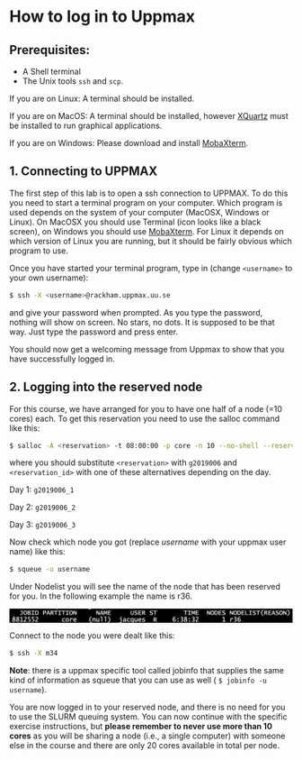 # How to log in to Uppmax

## Prerequisites:

* A Shell terminal
* The Unix tools `ssh` and `scp`.

If you are on Linux: A terminal should be installed.

If you are on MacOS: A terminal should be installed, however [XQuartz](https://www.xquartz.org/)
must be installed to run graphical applications.

If you are on Windows: Please download and install [MobaXterm](http://mobaxterm.mobatek.net).

## 1. Connecting to UPPMAX

The first step of this lab is to open a ssh connection to UPPMAX. To do this you need
to start a terminal program on your computer. Which program is used depends on the
system of your computer (MacOSX, Windows or Linux). On MacOSX you should use Terminal
(icon looks like a black screen), on Windows you should use
[MobaXterm](http://mobaxterm.mobatek.net). For Linux it depends on which version of
Linux you are running, but it should be fairly obvious which program to use.

Once you have started your terminal program, type in (change `<username>` to your own username):

```bash
$ ssh -X <username>@rackham.uppmax.uu.se
```

and give your password when prompted. As you type the password, nothing will show on
screen. No stars, no dots. It is supposed to be that way. Just type the password and
press enter.

You should now get a welcoming message from Uppmax to show that you have successfully
logged in.

## 2. Logging into the reserved node

For this course, we have arranged for you to have one half of a node (=10 cores) each.
To get this reservation you need to use the salloc command like this:

```bash
$ salloc -A <reservation> -t 08:00:00 -p core -n 10 --no-shell --reservation=<reservation_id> &
```

where you should substitute `<reservation>` with `g2019006` and `<reservation_id>` with one of these
alternatives depending on the day.

Day 1: `g2019006_1`

Day 2: `g2019006_2`

Day 3: `g2019006_3`

Now check which node you got (replace *username* with your uppmax user name) like this:

```bash
$ squeue -u username
```

Under Nodelist you will see the name of the node that has been reserved for you. In the following example the name
is r36.  

 <img align="center" src="https://raw.githubusercontent.com/NBISweden/workshop-genome_annotation/master/files/slurm_squeue.png" width="1000" />

Connect to the node you were dealt like this:

```bash
$ ssh -X m34
```

**Note**: there is a uppmax specific tool called jobinfo that supplies the same kind of
information as squeue that you can use as well ( `$ jobinfo -u username`).

You are now logged in to your reserved node, and there is no need for you to use the
SLURM queuing system. You can now continue with the specific exercise instructions,
but **please remember to never use more than 10 cores** as you will be sharing a node
(i.e., a single computer) with someone else in the course and there are only 20 cores
available in total per node.
